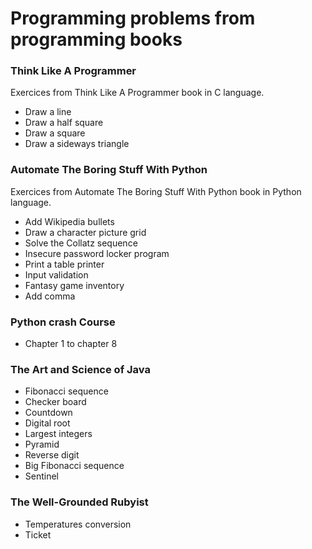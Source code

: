 # Programming problems from programming books

### Think Like A Programmer

Exercices from Think Like A Programmer book in C language.

* Draw a line
* Draw a half square
* Draw a square
* Draw a sideways triangle

### Automate The Boring Stuff With Python

Exercices from Automate The Boring Stuff With Python book in Python language.

* Add Wikipedia bullets
* Draw a character picture grid
* Solve the Collatz sequence
* Insecure password locker program
* Print a table printer
* Input validation
* Fantasy game inventory
* Add comma

### Python crash Course

* Chapter 1 to chapter 8

### The Art and Science of Java

* Fibonacci sequence
* Checker board
* Countdown
* Digital root
* Largest integers
* Pyramid
* Reverse digit
* Big Fibonacci sequence
* Sentinel

### The Well-Grounded Rubyist

* Temperatures conversion
* Ticket
